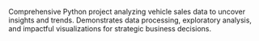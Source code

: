 Comprehensive Python project analyzing vehicle sales data to uncover insights and trends. Demonstrates data processing, exploratory analysis, and impactful visualizations for strategic business decisions.
